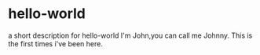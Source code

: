 # hello-world
a short description for hello-world
I'm John,you can call me Johnny.
This is the first times i've been here.
